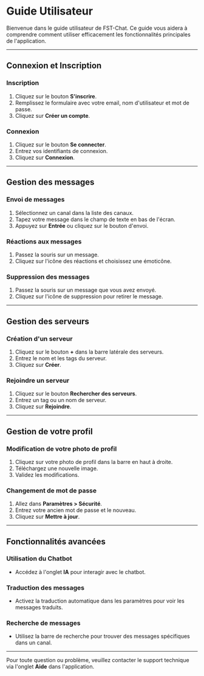 # Guide Utilisateur

Bienvenue dans le guide utilisateur de FST-Chat. Ce guide vous aidera à comprendre comment utiliser efficacement les fonctionnalités principales de l'application.

---

## Connexion et Inscription

### Inscription
1. Cliquez sur le bouton **S'inscrire**.
2. Remplissez le formulaire avec votre email, nom d'utilisateur et mot de passe.
3. Cliquez sur **Créer un compte**.

### Connexion
1. Cliquez sur le bouton **Se connecter**.
2. Entrez vos identifiants de connexion.
3. Cliquez sur **Connexion**.

---

## Gestion des messages

### Envoi de messages
1. Sélectionnez un canal dans la liste des canaux.
2. Tapez votre message dans le champ de texte en bas de l'écran.
3. Appuyez sur **Entrée** ou cliquez sur le bouton d'envoi.

### Réactions aux messages
1. Passez la souris sur un message.
2. Cliquez sur l'icône des réactions et choisissez une émoticône.

### Suppression des messages
1. Passez la souris sur un message que vous avez envoyé.
2. Cliquez sur l'icône de suppression pour retirer le message.

---

## Gestion des serveurs

### Création d'un serveur
1. Cliquez sur le bouton **+** dans la barre latérale des serveurs.
2. Entrez le nom et les tags du serveur.
3. Cliquez sur **Créer**.

### Rejoindre un serveur
1. Cliquez sur le bouton **Rechercher des serveurs**.
2. Entrez un tag ou un nom de serveur.
3. Cliquez sur **Rejoindre**.

---

## Gestion de votre profil

### Modification de votre photo de profil
1. Cliquez sur votre photo de profil dans la barre en haut à droite.
2. Téléchargez une nouvelle image.
3. Validez les modifications.

### Changement de mot de passe
1. Allez dans **Paramètres > Sécurité**.
2. Entrez votre ancien mot de passe et le nouveau.
3. Cliquez sur **Mettre à jour**.

---

## Fonctionnalités avancées

### Utilisation du Chatbot
- Accédez à l'onglet **IA** pour interagir avec le chatbot.

### Traduction des messages
- Activez la traduction automatique dans les paramètres pour voir les messages traduits.

### Recherche de messages
- Utilisez la barre de recherche pour trouver des messages spécifiques dans un canal.

---

Pour toute question ou problème, veuillez contacter le support technique via l'onglet **Aide** dans l'application.

